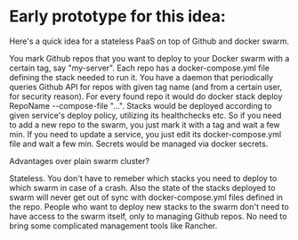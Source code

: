 # Early prototype for this idea:

Here's a quick idea for a stateless PaaS on top of Github and docker swarm.

You mark Github repos that you want to deploy to your Docker swarm with a certain tag, say "my-server".
Each repo has a docker-compose.yml file defining the stack needed to run it.
You have a daemon that periodically queries Github API for repos with given tag name (and from a certain user, for security reason). For every found repo it would do docker stack deploy RepoName --compose-file "...". Stacks would be deployed according to given service's deploy policy, utilizing its healthchecks etc.
So if you need to add a new repo to the swarm, you just mark it with a tag and wait a few min. If you need to update a service, you just edit its docker-compose.yml file and wait a few min. Secrets would be managed via docker secrets.

Advantages over plain swarm cluster?

Stateless. You don't have to remeber which stacks you need to deploy to which swarm in case of a crash. Also the state of the stacks deployed to swarm will never get out of sync with docker-compose.yml files defined in the repo.
People who want to deploy new stacks to the swarm don't need to have access to the swarm itself, only to managing Github repos. No need to bring some complicated management tools like Rancher.
